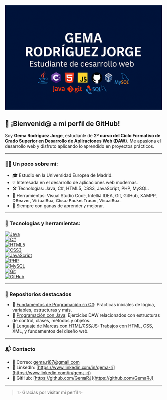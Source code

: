 <p align="center">
  <img src="https://github.com/GemaRJ/GemaRJ/blob/main/banner-gema.png?raw=true" alt="Estándarte de Gema Rodríguez Jorge">
</p>

## 🚀 ¡Bienvenid@ a mi perfil de GitHub!

Soy **Gema Rodríguez Jorge**, estudiante de **2º curso del Ciclo Formativo de Grado Superior en Desarrollo de Aplicaciones Web (DAW)**. Me apasiona el desarrollo web y disfruto aplicando lo aprendido en proyectos prácticos.

---

### 👩‍💻 Un poco sobre mí:

- 🎓 Estudio en la Universidad Europea de Madrid.  
- 💡 Interesada en el desarrollo de aplicaciones web modernas.  
- 🛠️ Tecnologías: Java, C#, HTML5, CSS3, JavaScript, PHP, MySQL.  
- 🧰 Herramientas: Visual Studio Code, IntelliJ IDEA, Git, GitHub, XAMPP, DBeaver, VirtualBox, Cisco Packet Tracer, VisualBox.  
- 🌱 Siempre con ganas de aprender y mejorar.

---

### 🔧 Tecnologías y herramientas:

[![Java](https://img.shields.io/badge/Java-ED8B00?logo=java&logoColor=white)](https://www.java.com/)  
[![C#](https://img.shields.io/badge/C%23-239120?logo=csharp&logoColor=white)](https://learn.microsoft.com/dotnet/csharp/)  
[![HTML5](https://img.shields.io/badge/HTML5-E34F26?logo=html5&logoColor=white)](https://developer.mozilla.org/es/docs/Web/HTML)  
[![CSS3](https://img.shields.io/badge/CSS3-1572B6?logo=css3&logoColor=white)](https://developer.mozilla.org/es/docs/Web/CSS)  
[![JavaScript](https://img.shields.io/badge/JavaScript-F7DF1E?logo=javascript&logoColor=black)](https://developer.mozilla.org/es/docs/Web/JavaScript)  
[![PHP](https://img.shields.io/badge/PHP-777BB4?logo=php&logoColor=white)](https://www.php.net/)  
[![MySQL](https://img.shields.io/badge/MySQL-4479A1?logo=mysql&logoColor=white)](https://www.mysql.com/)  
[![Git](https://img.shields.io/badge/Git-F05032?logo=git&logoColor=white)](https://git-scm.com/)  
[![GitHub](https://img.shields.io/badge/GitHub-181717?logo=github&logoColor=white)](https://github.com/)

---

### 📂 Repositorios destacados

- 🔹 [Fundamentos de Programación en C#](https://github.com/GemaRJ/Fundamentos-de-Programacion-Csharp): Prácticas iniciales de lógica, variables, estructuras y más.  
- 🔹 [Programación con Java](https://github.com/GemaRJ/Programación-con-Java): Ejercicios DAW relacionados con estructuras de control, clases, métodos y objetos.  
- 🔹 [Lenguaje de Marcas con HTML/CSS/JS](https://github.com/GemaRJ/Lenguaje-de-Marcas-con-HTML-CSS-JAVASCRIPT-): Trabajos con HTML, CSS, XML, y fundamentos del diseño web.

---

### 📬 Contacto

- 📧 Correo: [gema.rj87@gmail.com](mailto:gema.rj87@gmail.com)  
- 💼 LinkedIn: [https://www.linkedin.com/in/gema-rj](https://www.linkedin.com/in/gema-rj)  
- 🐙 GitHub: [https://github.com/GemaRJ](https://github.com/GemaRJ)

---

> ✨ Gracias por visitar mi perfil ✨
